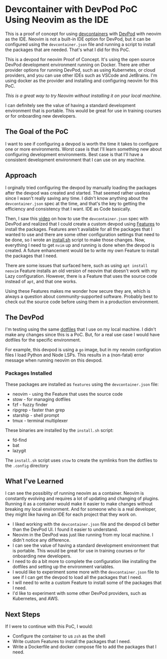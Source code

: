 # Devcontainer with DevPod PoC Using Neovim as the IDE

This is a proof of concept for using [devcontainers](https://containers.dev/) with [DevPod](https://devpod.sh/docs/what-is-devpod) with neovim as the IDE. Neovim is not a built-in IDE option for DevPod, but it can be configured using the `devcontainer.json` file and running a script to install the packages that are needed. That's what I did for this PoC.

This is a devpod for neovim Proof of Concept. It's using the open source DevPod development environment running on Docker. There are other provider options for running DevPod, such as using Kubernetes, or cloud providers, and you can use other IDEs such as VSCode and JetBrains. I'm using docker as the provider and installing and configuring neovim for this PoC.

*This is a great way to try Neovim without installing it on your local machine*.

I can definitely see the value of having a standard development environment that is portable. This would be great for use in training courses or for onboarding new developers.

## The Goal of the PoC

I want to see if configuring a devpod is worth the time it takes to configure one or more environments. Worst case is that I'll learn something new about configuring development environments. Best case is that I'll have a consistent development environment that I can use on any machine.


## Approach

I orginally tried configuring the devpod by manually loading the packages after the devpod was created and started. 
That seemed rather useless since I wasn't really saving any time. I didn't know anything about the `devcontainer.json`
spec at the time, and that's the key to getting the efficiency and consistency that I want. IDE as Code basically.

Then, I saw this [video](https://youtu.be/9YG6QlzuNwM?si=oyDiFDQBx5LgIX-F) on how to use the `devcontainer.json` spec with DevPod 
and realized that I could create a custom devpod using [Features](https://devpod.sh/docs/features) to install the packages.
Features aren't available for all the packages that I wanted to use and there are some other configuration settings that need to be done, so I wrote an [install.sh](https://github.com/beckitrue/dotfiles/blob/main/install.sh) script to make those changes. Now, everything I need to get `nvim` up and running is done when the devpod is created. A future enhancement would be to write my own Feature to install the packages that I need.

There are some issues that surfaced here, such as using `apt install neovim` Feature installs an old version of 
neovim that doesn't work with my Lazy configuration. However, there is a Feature that uses the source 
code instead of `apt`, and that one works. 

Using these Features makes me wonder how secure they are, which is always a question about community-supported software. 
Probably best to check out the source code before using them in a production environment.

## The DevPod

I'm testing using the same [dotfiles](https://beckitrue/dotfiles) that I use on my local machine.
I didn't make any changes since this is a PoC. But, for a real use case I would have dotfiles
for the specific environment. 

For example, this devpod is using a `go` image, but in my neovim configration files I load Python 
and Node LSPs. This results in a (non-fatal) error message when running neovim on this devpod.

### Packages Installed

These packages are installed as `features` using the `devcontainer.json` file:

- neovim - using the Feature that uses the source code
- stow - for managing dotfiles
- fzf - fuzzy finder
- ripgrep - faster than grep 
- starship - shell prompt
- tmux - terminal multiplexer

These binaries are installed by the `install.sh` script:

- fd-find
- bat
- lazygit

The `install.sh` script uses `stow` to create the symlinks from the dotfiles to the `.config` directory

## What I've Learned

I can see the possiblity of running neovim as a container. Neovim is constantly evolving and requires a lot of updating and changing of plugins. Running it as a container would make it easier to make changes without breaking my local environment. And for someone who is a real developer, they might like having an IDE for each project that they work on.

- I liked working with the `devcontainer.json` file and the devpod cli better than the DevPod UI. I found it easier to understand.
- Neovim in the DevPod was just like running from my local machine. I didn't notice any difference.
- I can see the value of having a standard development environment that is portable. This would be great for use in training 
  courses or for onboarding new developers.
- I need to do a bit more to complete the configuration like installing the dotfiles and setting up the environment variables.
- I would like to experiment some more with the `devcontainer.json` file to see if I can get the devpod to load all the 
  packages that I need.
- I will need to write a custom Feature to install some of the packages that I need.
- I'd like to experiment with some other DevPod providers, such as Kubernetes, and AWS.

## Next Steps

If I were to continue with this PoC, I would:

- Configure the container to us `zsh` as the shell
- Write custom Features to install the packages that I need. 
- Write a Dockerfile and docker compose file to add the packages that I need.


